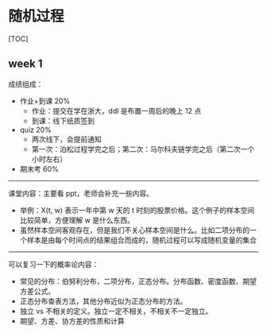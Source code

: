 # 随机过程

[TOC]

## week 1

成绩组成：

- 作业+到课 20%
    - 作业：提交在学在浙大，ddl 是布置一周后的晚上 12 点
    - 到课：线下纸质签到
- quiz 20%
    - 两次线下，会提前通知
    - 第一次：泊松过程学完之后；第二次：马尔科夫链学完之后（第二次一个小时左右）
- 期末考 60%

---

课堂内容：主要看 ppt，老师会补充一些内容。

- 举例：X(t, w) 表示一年中第 w 天的 t 时刻的股票价格。这个例子的样本空间比较简单，方便理解 w 是什么东西。
- 虽然样本空间客观存在，但是我们不关心样本空间是什么。比如二项分布的一个样本是由每个时间点的结果组合而成的，随机过程可以写成随机变量的集合

---

可以复习一下的概率论内容：

- 常见的分布：伯努利分布，二项分布，正态分布。分布函数、密度函数、期望方差公式。
- 正态分布查表方法，其他分布近似为正态分布的方法。
- 独立 vs 不相关的定义。独立一定不相关，不相关不一定独立。
- 期望、方差、协方差的性质和计算

